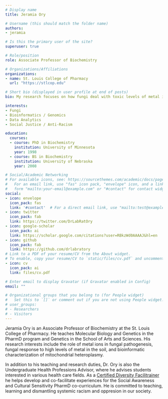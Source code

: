 ```yaml
---
# Display name
title: Jeramia Ory

# Username (this should match the folder name)
authors:
- jeramia

# Is this the primary user of the site?
superuser: true

# Role/position
role: Associate Professor of Biochemistry

# Organizations/Affiliations
organizations:
- name: St. Louis College of Pharmacy
  url: "https://stlcop.edu"

# Short bio (displayed in user profile at end of posts)
bio: My research focuses on how fungi deal with toxic levels of metal in soil.

interests:
- Fungi
- Bioinformatics / Genomics
- Data Analytics
- Social Justice / Anti-Racism

education:
  courses:
  - course: PhD in Biochemistry
    institution: University of Minnesota
    year: 1998
  - course: BS in Biochemistry 
    institution: University of Nebraska
    year: 2008

# Social/Academic Networking
# For available icons, see: https://sourcethemes.com/academic/docs/page-builder/#icons
#   For an email link, use "fas" icon pack, "envelope" icon, and a link in the
#   form "mailto:your-email@example.com" or "#contact" for contact widget.
social:
- icon: envelope
  icon_pack: fas
  link: '#contact'  # For a direct email link, use "mailto:test@example.org".
- icon: twitter
  icon_pack: fab
  link: https://twitter.com/DrLabRatOry
- icon: google-scholar
  icon_pack: ai
  link: https://scholar.google.com/citations?user=RBkzWd0AAAAJ&hl=en
- icon: github
  icon_pack: fab
  link: https://github.com/drlabratory
# Link to a PDF of your resume/CV from the About widget.
# To enable, copy your resume/CV to `static/files/cv.pdf` and uncomment the lines below.
- icon: cv
  icon_pack: ai
  link: files/cv.pdf

# Enter email to display Gravatar (if Gravatar enabled in Config)
email: ""

# Organizational groups that you belong to (for People widget)
#   Set this to `[]` or comment out if you are not using People widget.
# user_groups:
# - Researchers
# - Visitors
---
```


Jeramia Ory is an Associate Professor of Biochemistry at the St. Louis College of Pharmacy. He teaches Molecular Biology and Genetics in the PharmD program and Genetics in the School of Arts and Sciences. His research interests include the role of metal ions in fungal pathogenesis, fungal response to high levels of metal in the soil, and bioinformatic characterization of mitochondrial heteroplasmy.

In addition to his teaching and research duties, Dr. Ory is also the Undergraduate Health Professions Advisor, where he advises students interested in various health care fields. As a [Certified Diversity Facilitrainer](https://www.nccjstl.org/facilitrainer-certification-program) he helps develop and co-facilitate experiences for the Social Awareness and Cultural Sensitivity PharmD co-curriculum. He is committed to teaching, learning and dismantling systemic racism and oppresion in our society.